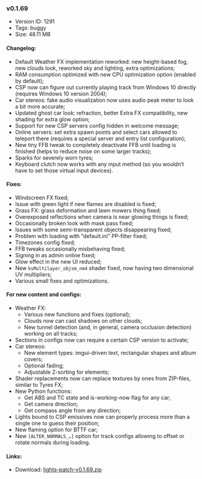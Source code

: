 ### v0.1.69

*   Version ID: 1291
*   Tags: buggy
*   Size: 48.11 MB

#### Changelog:

*   Default Weather FX implementation reworked: new height-based fog, new clouds look, reworked sky and lighting, extra optimizations;
*   RAM consumption optimized with new CPU optimization option (enabled by default);
*   CSP now can figure out currently playing track from Windows 10 directly (requires Windows 10 version 2004);
*   Car stereos: fake audio visualization now uses audio peak meter to look a bit more accurate;
*   Updated ghost car look: refraction, better Extra FX compatibility, new shading for extra glow option;
*   Support for new CSP servers config hidden in welcome message;
*   Online servers: set extra spawn points and select cars allowed to teleport there (requires a special server and entry list configuration);
*   New tiny FFB tweak to completely deactivate FFB until loading is finished (helps to reduce noise on some larger tracks);
*   Sparks for severely worn tyres;
*   Keyboard clutch now works with any input method (so you wouldn’t have to set those virtual input devices).

#### Fixes:

*   Windscreen FX fixed;
*   Issue with green light if new flames are disabled is fixed;
*   Grass FX: grass deformation and lawn mowers thing fixed;
*   Overexposed reflections when camera is near glowing things is fixed;
*   Occasionally broken look with mask pass fixed;
*   Issues with some semi-transparent objects disappearing fixed;
*   Problem with loading with “default.ini” PP-filter fixed;
*   Timezones config fixed;
*   FFB tweaks occasionally misbehaving fixed;
*   Signing in as admin online fixed;
*   Glow effect in the new UI reduced;
*   New `ksMultilayer_objsm_nm4` shader fixed, now having two dimensional UV multipliers;
*   Various small fixes and optimizations.

#### For new content and configs:

*   Weather FX:
    *   Various new functions and fixes (optional);
    *   Clouds now can cast shadows on other clouds;
    *   New tunnel detection (and, in general, camera occlusion detection) working on all tracks;
*   Sections in configs now can require a certain CSP version to activate;
*   Car stereos:
    *   New element types: imgui-driven text, rectangular shapes and album covers;
    *   Optional fading;
    *   Adjustable Z-sorting for elements;
*   Shader replacements now can replace textures by ones from ZIP-files, similar to Tyres FX;
*   New Python functions:
    *   Get ABS and TC state and is-working-now flag for any car;
    *   Get camera direction;
    *   Get compass angle from any direction;
*   Lights bound to CSP emissives now can properly process more than a single one to guess their position;
*   New flaming option for BTTF car;
*   New `[ALTER_NORMALS_…]` option for track configs allowing to offset or rotate normals during loading.

#### Links:

*   Download: [lights-patch-v0.1.69.zip](?get=0.1.69)
